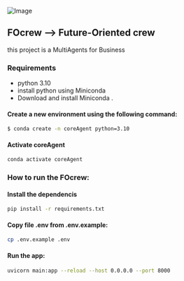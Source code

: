 ![Image](https://github.com/user-attachments/assets/3b8011da-a3d2-4f51-acbd-b80e4d5fc604)


## FOcrew --> Future-Oriented crew 
this project is a MultiAgents for Business 

### Requirements
* python 3.10 
* install python using Miniconda
* Download and install Miniconda .


#### Create a new environment using the following command:
```bash
$ conda create -n coreAgent python=3.10
```
#### Activate coreAgent
```bash
conda activate coreAgent
```
### How to run the FOcrew:

#### Install the dependencis
```bash
pip install -r requirements.txt
```
#### Copy file .env from .env.example:

```bash
cp .env.example .env
```

#### Run the app:
```bash
uvicorn main:app --reload --host 0.0.0.0 --port 8000
```
